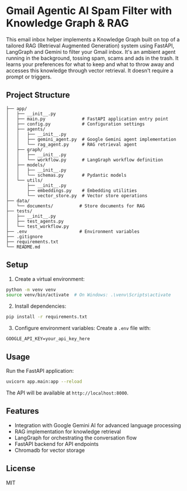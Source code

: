 # Gmail Agentic AI Spam Filter with Knowledge Graph & RAG
This email inbox helper implements a Knowledge Graph built on top of a tailored RAG (Retrieval Augmented Generation) system using FastAPI, LangGraph and Gemini to filter your Gmail inbox. It's an ambient agent running in the background, tossing spam, scams and ads in the trash. It learns your preferences for what to keep and what to throw away and accesses this knowledge through vector retrieval. It doesn't require a prompt or triggers. 

## Project Structure

```
├── app/
│   ├── __init__.py
│   ├── main.py              # FastAPI application entry point
│   ├── config.py            # Configuration settings
│   ├── agents/
│   │   ├── __init__.py
│   │   ├── gemini_agent.py  # Google Gemini agent implementation
│   │   └── rag_agent.py     # RAG retrieval agent
│   ├── graph/
│   │   ├── __init__.py
│   │   └── workflow.py      # LangGraph workflow definition
│   ├── models/
│   │   ├── __init__.py
│   │   └── schemas.py       # Pydantic models
│   └── utils/
│       ├── __init__.py
│       ├── embeddings.py    # Embedding utilities
│       └── vector_store.py  # Vector store operations
├── data/
│   └── documents/          # Store documents for RAG
├── tests/
│   ├── __init__.py
│   ├── test_agents.py
│   └── test_workflow.py
├── .env                    # Environment variables
├── .gitignore
├── requirements.txt
└── README.md
```

## Setup

1. Create a virtual environment:
```bash
python -m venv venv
source venv/bin/activate  # On Windows: .\venv\Scripts\activate
```

2. Install dependencies:
```bash
pip install -r requirements.txt
```

3. Configure environment variables:
Create a `.env` file with:
```
GOOGLE_API_KEY=your_api_key_here
```

## Usage

Run the FastAPI application:
```bash
uvicorn app.main:app --reload
```

The API will be available at `http://localhost:8000`.

## Features

- Integration with Google Gemini AI for advanced language processing
- RAG implementation for knowledge retrieval
- LangGraph for orchestrating the conversation flow
- FastAPI backend for API endpoints
- Chromadb for vector storage

## License

MIT

